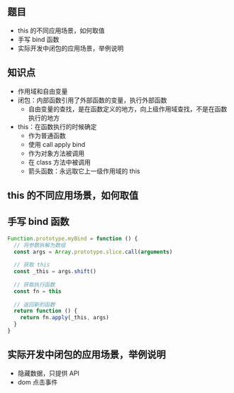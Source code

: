 ## 题目

- this 的不同应用场景，如何取值
- 手写 bind 函数
- 实际开发中闭包的应用场景，举例说明

## 知识点

- 作用域和自由变量
- 闭包：内部函数引用了外部函数的变量，执行外部函数
  - 自由变量的查找，是在函数定义的地方，向上级作用域查找，不是在函数执行的地方
- this：在函数执行的时候确定
  - 作为普通函数
  - 使用 call apply bind
  - 作为对象方法被调用
  - 在 class 方法中被调用
  - 箭头函数：永远取它上一级作用域的 this

## this 的不同应用场景，如何取值



## 手写 bind 函数

```javascript
Function.prototype.myBind = function () {
  // 将参数拆解为数组
  const args = Array.prototype.slice.call(arguments)
  
  // 获取 this
  const _this = args.shift()
  
  // 获取执行函数
  const fn = this
  
  // 返回新的函数
  return function () {
  	return fn.apply(_this, args) 
  }
}
```

## 实际开发中闭包的应用场景，举例说明

- 隐藏数据，只提供 API
- dom 点击事件

